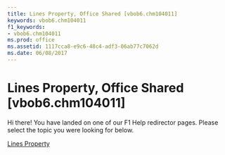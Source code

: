 ```yaml
---
title: Lines Property, Office Shared [vbob6.chm104011]
keywords: vbob6.chm104011
f1_keywords:
- vbob6.chm104011
ms.prod: office
ms.assetid: 1117cca8-e9c6-48c4-adf3-06ab77c7062d
ms.date: 06/08/2017
---
```



# Lines Property, Office Shared [vbob6.chm104011]

Hi there! You have landed on one of our F1 Help redirector pages. Please select the topic you were looking for below.

[Lines Property](http://msdn.microsoft.com/library/bd45d817-37c0-c130-7044-4794449505f3%28Office.15%29.aspx)

